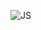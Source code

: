 ![JS](https://user-images.githubusercontent.com/13966263/136046837-04222580-8ba3-4791-9539-ee598f8a13c0.jpg)
